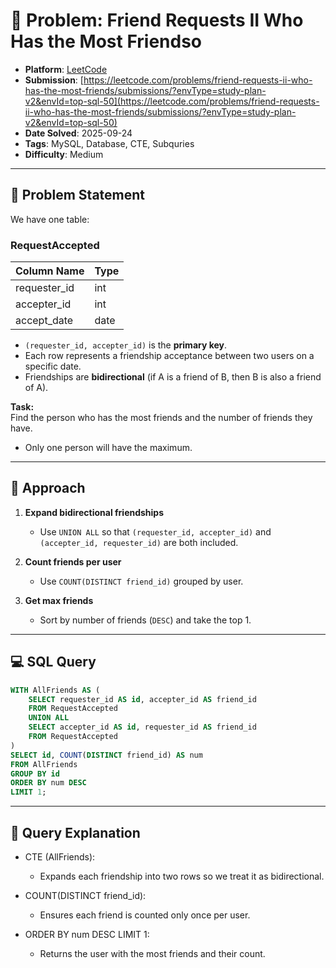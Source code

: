 # 🧲 Problem: Friend Requests II Who Has the Most Friendso

- **Platform**: [LeetCode](https://leetcode.com/problems/friend-requests-ii-who-has-the-most-friends/description/?envType=study-plan-v2&envId=top-sql-50)
- **Submission**: [https://leetcode.com/problems/friend-requests-ii-who-has-the-most-friends/submissions/?envType=study-plan-v2&envId=top-sql-50](https://leetcode.com/problems/friend-requests-ii-who-has-the-most-friends/submissions/?envType=study-plan-v2&envId=top-sql-50)
- **Date Solved**: 2025-09-24
- **Tags**: MySQL, Database, CTE, Subquries
- **Difficulty**: Medium

---

## 📌 Problem Statement
We have one table:

### RequestAccepted
| Column Name  | Type |  
|--------------|------|  
| requester_id | int  |  
| accepter_id  | int  |  
| accept_date  | date |  

- `(requester_id, accepter_id)` is the **primary key**.  
- Each row represents a friendship acceptance between two users on a specific date.  
- Friendships are **bidirectional** (if A is a friend of B, then B is also a friend of A).  

**Task:**  
Find the person who has the most friends and the number of friends they have.  
- Only one person will have the maximum.  

---

## 🚀 Approach
1. **Expand bidirectional friendships**  
   - Use `UNION ALL` so that `(requester_id, accepter_id)` and `(accepter_id, requester_id)` are both included.  

2. **Count friends per user**  
   - Use `COUNT(DISTINCT friend_id)` grouped by user.  

3. **Get max friends**  
   - Sort by number of friends (`DESC`) and take the top 1.  

---

## 💻 SQL Query
```sql
WITH AllFriends AS (
    SELECT requester_id AS id, accepter_id AS friend_id
    FROM RequestAccepted
    UNION ALL
    SELECT accepter_id AS id, requester_id AS friend_id
    FROM RequestAccepted
)
SELECT id, COUNT(DISTINCT friend_id) AS num
FROM AllFriends
GROUP BY id
ORDER BY num DESC
LIMIT 1;
```
---

## 🔎 Query Explanation

- CTE (AllFriends):
  - Expands each friendship into two rows so we treat it as bidirectional.

- COUNT(DISTINCT friend_id):
  - Ensures each friend is counted only once per user.

- ORDER BY num DESC LIMIT 1:
  - Returns the user with the most friends and their count.
